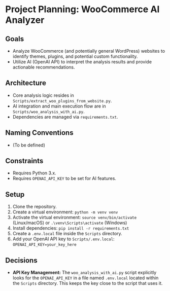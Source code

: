 # Project Planning: WooCommerce AI Analyzer

## Goals
- Analyze WooCommerce (and potentially general WordPress) websites to identify themes, plugins, and potential custom functionality.
- Utilize AI (OpenAI API) to interpret the analysis results and provide actionable recommendations.

## Architecture
- Core analysis logic resides in `Scripts/extract_woo_plugins_from_website.py`.
- AI integration and main execution flow are in `Scripts/woo_analysis_with_ai.py`.
- Dependencies are managed via `requirements.txt`.

## Naming Conventions
- (To be defined)

## Constraints
- Requires Python 3.x.
- Requires `OPENAI_API_KEY` to be set for AI features.

## Setup
1. Clone the repository.
2. Create a virtual environment: `python -m venv venv`
3. Activate the virtual environment: `source venv/bin/activate` (Linux/macOS) or `.\venv\Scripts\activate` (Windows)
4. Install dependencies: `pip install -r requirements.txt`
5. Create a `.env.local` file inside the `Scripts` directory.
6. Add your OpenAI API key to `Scripts/.env.local`: `OPENAI_API_KEY=your_key_here`

## Decisions
- **API Key Management:** The `woo_analysis_with_ai.py` script explicitly looks for the `OPENAI_API_KEY` in a file named `.env.local` located within the `Scripts` directory. This keeps the key close to the script that uses it.